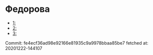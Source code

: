 # Федорова
- [1: ](1.md)
- [2: ](2.md)
- [3: ](3.md)

Commit: fe4ecf36ad98e92166e81935c9a9978bbaa85be7
 fetched at: 20201222-144107
